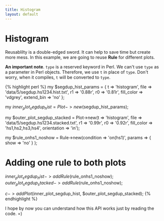```yaml
---
title: Histogram
layout: default
---
```


# Histogram

Reusablilty is a double-edged sword. It can help to save time but create more mess. In this example, we are going to reuse **Rule** for different plots.

**An important note**. `type` is a reserved keyword in Perl. We can't use `type` as a parameter in Perl objects. Therefore, we use `t` in place of `type`. Don't worry, when it compiles, `t` will be converted to `type`.

{% highlight perl %}
my $segdup_hist_params = { t => 'histogram', 
                file => 'data/5/segdup.hs1234.hist.txt', 
                r1 => '0.88r', r0 => '0.81r', 
                fill_color => 'vdgrey', 
                extend_bin => 'no' };

my $inner_plot_segdup_hist = Plot->new($segdup_hist_params);

my $outer_plot_segdup_stacked = Plot->new(t => 'histogram', file => 'data/5/segdup.hs1234.stacked.txt', r1 => '0.99r', r0 => '0.92r', fill_color => 'hs1,hs2,hs3,hs4', orientation => 'in');

my $rule_onhs1_noshow = Rule->new(condition => 'on(hs1)', params => { show => 'no' } );

# Adding one rule to both plots
$inner_plot_segdup_hist->addRule($rule_onhs1_noshow);
$outer_plot_segdup_stacked->addRule($rule_onhs1_noshow);

$c->addPlot($inner_plot_segdup_hist, $outer_plot_segdup_stacked);
{% endhighlight %}

I hope by now you can understand how this API works just by reading the code. =)
